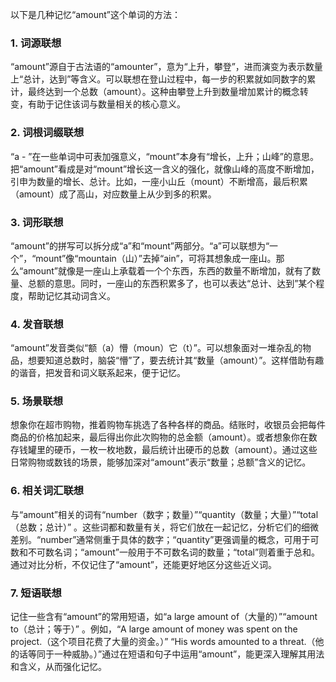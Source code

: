 以下是几种记忆“amount”这个单词的方法：

### 1. 词源联想
“amount”源自于古法语的“amounter”，意为“上升，攀登”，进而演变为表示数量上“总计，达到”等含义。可以联想在登山过程中，每一步的积累就如同数字的累计，最终达到一个总数（amount）。这种由攀登上升到数量增加累计的概念转变，有助于记住该词与数量相关的核心意义。

### 2. 词根词缀联想
“a - ”在一些单词中可表加强意义，“mount”本身有“增长，上升；山峰”的意思。把“amount”看成是对“mount”增长这一含义的强化，就像山峰的高度不断增加，引申为数量的增长、总计。比如，一座小山丘（mount）不断增高，最后积累（amount）成了高山，对应数量上从少到多的积累。

### 3. 词形联想
“amount”的拼写可以拆分成“a”和“mount”两部分。“a”可以联想为“一个”，“mount”像“mountain（山）”去掉“ain”，可将其想象成一座山。那么“amount”就像是一座山上承载着一个个东西，东西的数量不断增加，就有了数量、总额的意思。同时，一座山的东西积累多了，也可以表达“总计、达到”某个程度，帮助记忆其动词含义。

### 4. 发音联想
“amount”发音类似“额（a）懵（moun）它（t）”。可以想象面对一堆杂乱的物品，想要知道总数时，脑袋“懵”了，要去统计其“数量（amount）”。这样借助有趣的谐音，把发音和词义联系起来，便于记忆。

### 5. 场景联想
想象你在超市购物，推着购物车挑选了各种各样的商品。结账时，收银员会把每件商品的价格加起来，最后得出你此次购物的总金额（amount）。或者想象你在数存钱罐里的硬币，一枚一枚地数，最后统计出硬币的总数（amount）。通过这些日常购物或数钱的场景，能够加深对“amount”表示“数量；总额”含义的记忆。

### 6. 相关词汇联想
与“amount”相关的词有“number（数字；数量）”“quantity（数量；大量）”“total（总数；总计）” 。这些词都和数量有关，将它们放在一起记忆，分析它们的细微差别。“number”通常侧重于具体的数字；“quantity”更强调量的概念，可用于可数和不可数名词；“amount”一般用于不可数名词的数量；“total”则着重于总和。通过对比分析，不仅记住了“amount”，还能更好地区分这些近义词。

### 7. 短语联想
记住一些含有“amount”的常用短语，如“a large amount of（大量的）”“amount to（总计；等于）” 。例如，“A large amount of money was spent on the project.（这个项目花费了大量的资金。）” “His words amounted to a threat.（他的话等同于一种威胁。）”通过在短语和句子中运用“amount”，能更深入理解其用法和含义，从而强化记忆。 
